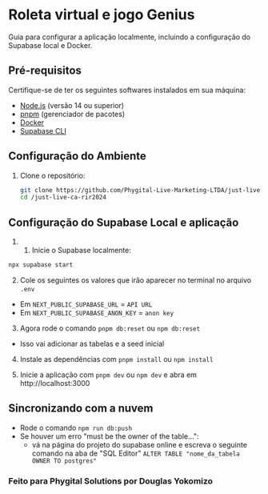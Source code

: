 # Roleta virtual e jogo Genius

Guia para configurar a aplicação localmente, incluindo a configuração do Supabase local e Docker.

## Pré-requisitos

Certifique-se de ter os seguintes softwares instalados em sua máquina:

- [Node.js](https://nodejs.org/) (versão 14 ou superior)
- [pnpm](https://pnpm.io/) (gerenciador de pacotes)
- [Docker](https://www.docker.com/)
- [Supabase CLI](https://supabase.com/docs/guides/cli)

## Configuração do Ambiente

1. Clone o repositório:

   ```sh
   git clone https://github.com/Phygital-Live-Marketing-LTDA/just-live-ca-rir2024.git
   cd /just-live-ca-rir2024
   ```

## Configuração do Supabase Local e aplicação

1. 1. Inicie o Supabase localmente:

```sh
npx supabase start
```

2. Cole os seguintes os valores que irão aparecer no terminal no arquivo `.env`

- Em `NEXT_PUBLIC_SUPABASE_URL` = `API URL`
- Em `NEXT_PUBLIC_SUPABASE_ANON_KEY` = `anon key`

3. Agora rode o comando `pnpm db:reset` ou `npm db:reset`

- Isso vai adicionar as tabelas e a seed inicial

4. Instale as dependências com `pnpm install` ou `npm install`

5. Inicie a aplicação com `pnpm dev` ou `npm dev` e abra em http://localhost:3000

## Sincronizando com a nuvem

- Rode o comando `npm run db:push`
- Se houver um erro "must be the owner of the table...":
  - vá na página do projeto do supabase online e escreva o seguinte comando na aba de "SQL Editor" `ALTER TABLE "nome_da_tabela OWNER TO postgres"`

### Feito para Phygital Solutions por Douglas Yokomizo
